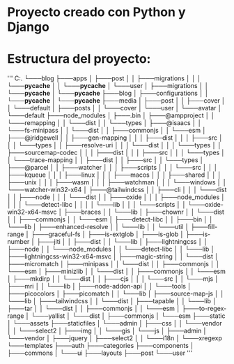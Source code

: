 # Proyecto creado con Python y Django

# Estructura del proyecto:

'''
C:.
└───blog
    ├───apps
    │   ├───post
    │   │   ├───migrations
    │   │   │   └───__pycache__
    │   │   └───__pycache__
    │   └───user
    │       ├───migrations
    │       │   └───__pycache__
    │       └───__pycache__
    ├───blog
    │   ├───configurations
    │   │   └───__pycache__
    │   └───__pycache__
    ├───media
    │   ├───post
    │   │   ├───cover
    │   │   └───default
    │   ├───posts
    │   │   └───cover
    │   └───user
    │       └───avatar
    │           └───default
    ├───node_modules
    │   ├───.bin
    │   ├───@ampproject
    │   │   └───remapping
    │   │       └───dist
    │   │           └───types
    │   ├───@isaacs
    │   │   └───fs-minipass
    │   │       └───dist
    │   │           ├───commonjs
    │   │           └───esm
    │   ├───@jridgewell
    │   │   ├───gen-mapping
    │   │   │   ├───dist
    │   │   │   ├───src
    │   │   │   └───types
    │   │   ├───resolve-uri
    │   │   │   └───dist
    │   │   │       └───types
    │   │   ├───sourcemap-codec
    │   │   │   ├───dist
    │   │   │   ├───src
    │   │   │   └───types
    │   │   └───trace-mapping
    │   │       ├───dist
    │   │       ├───src
    │   │       └───types
    │   ├───@parcel
    │   │   ├───watcher
    │   │   │   ├───scripts
    │   │   │   └───src
    │   │   │       ├───kqueue
    │   │   │       ├───linux
    │   │   │       ├───macos
    │   │   │       ├───shared
    │   │   │       ├───unix
    │   │   │       ├───wasm
    │   │   │       ├───watchman
    │   │   │       └───windows
    │   │   └───watcher-win32-x64
    │   ├───@tailwindcss
    │   │   ├───cli
    │   │   │   └───dist
    │   │   ├───node
    │   │   │   └───dist
    │   │   ├───oxide
    │   │   │   ├───node_modules
    │   │   │   │   └───detect-libc
    │   │   │   │       └───lib
    │   │   │   └───scripts
    │   │   └───oxide-win32-x64-msvc
    │   ├───braces
    │   │   └───lib
    │   ├───chownr
    │   │   └───dist
    │   │       ├───commonjs
    │   │       └───esm
    │   ├───detect-libc
    │   │   ├───bin
    │   │   └───lib
    │   ├───enhanced-resolve
    │   │   └───lib
    │   │       └───util
    │   ├───fill-range
    │   ├───graceful-fs
    │   ├───is-extglob
    │   ├───is-glob
    │   ├───is-number
    │   ├───jiti
    │   │   ├───dist
    │   │   └───lib
    │   ├───lightningcss
    │   │   ├───node
    │   │   └───node_modules
    │   │       └───detect-libc
    │   │           └───lib
    │   ├───lightningcss-win32-x64-msvc
    │   ├───magic-string
    │   │   └───dist
    │   ├───micromatch
    │   ├───minipass
    │   │   └───dist
    │   │       ├───commonjs
    │   │       └───esm
    │   ├───minizlib
    │   │   └───dist
    │   │       ├───commonjs
    │   │       └───esm
    │   ├───mkdirp
    │   │   └───dist
    │   │       ├───cjs
    │   │       │   └───src
    │   │       └───mjs
    │   ├───mri
    │   │   └───lib
    │   ├───node-addon-api
    │   │   └───tools
    │   ├───picocolors
    │   ├───picomatch
    │   │   └───lib
    │   ├───source-map-js
    │   │   └───lib
    │   ├───tailwindcss
    │   │   └───dist
    │   ├───tapable
    │   │   └───lib
    │   ├───tar
    │   │   └───dist
    │   │       ├───commonjs
    │   │       └───esm
    │   ├───to-regex-range
    │   └───yallist
    │       └───dist
    │           ├───commonjs
    │           └───esm
    ├───static
    │   └───assets
    ├───staticfiles
    │   └───admin
    │       ├───css
    │       │   └───vendor
    │       │       └───select2
    │       ├───img
    │       │   └───gis
    │       └───js
    │           ├───admin
    │           └───vendor
    │               ├───jquery
    │               ├───select2
    │               │   └───i18n
    │               └───xregexp
    └───templates
        ├───auth
        ├───categories
        ├───components
        │   ├───commons
        │   └───ui
        ├───layouts
        ├───post
        └───user
'''